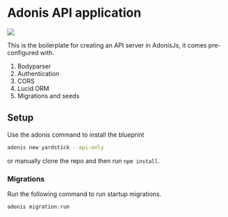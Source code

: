 # Adonis API application

<a href="https://codeclimate.com/github/ayocodingit/adonis-js-case-cekeran-midun/maintainability"><img src="https://api.codeclimate.com/v1/badges/6353efca8a938cd1a993/maintainability" /></a>

This is the boilerplate for creating an API server in AdonisJs, it comes pre-configured with.

1. Bodyparser
2. Authentication
3. CORS
4. Lucid ORM
5. Migrations and seeds

## Setup

Use the adonis command to install the blueprint

```bash
adonis new yardstick --api-only
```

or manually clone the repo and then run `npm install`.


### Migrations

Run the following command to run startup migrations.

```js
adonis migration:run
```
